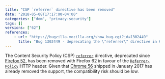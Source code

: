 ```yaml
---
title: "CSP `referrer` directive has been removed"
date: "2018-05-08T17:17:00-04:00"
categories: ["dom", "privacy-security"]
tags: []
versions: ["62"]
references:
    - url: "https://bugzilla.mozilla.org/show_bug.cgi?id=1302449"
      title: "Bug 1302449 - deprecating the \"referrer\" directive in CSP"
---
```

The Content Security Policy (CSP) [`referrer`](https://developer.mozilla.org/docs/Web/HTTP/Headers/Content-Security-Policy/referrer) directive, deprecated since [Firefox 52](https://www.fxsitecompat.com/en-CA/docs/2017/csp-referrer-directive-has-been-deprecated/), has been removed with Firefox 62 in favour of the [`Referrer-Policy`](https://developer.mozilla.org/docs/Web/HTTP/Headers/Referrer-Policy) HTTP header. Given that [Chrome 56](https://developers.google.com/web/updates/2016/12/chrome-56-deprecations) shipped in January 2017 has already removed the support, the compatibility risk should be low.
